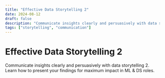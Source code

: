 ```yaml
---
title: "Effective Data Storytelling 2"
date: 2024-08-12
draft: false
description: "Communicate insights clearly and persuasively with data storytelling."
tags: ["storytelling", "communication"]
---
```


# Effective Data Storytelling 2

Communicate insights clearly and persuasively with data storytelling 2.  
Learn how to present your findings for maximum impact in ML & DS roles.